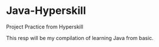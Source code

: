 # Java-Hyperskill
Project Practice from Hyperskill

This resp will be my compilation of learning Java from basic.
